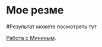# Мое резме
#Результат можете посмотреть тут 

[Работа с Мининым](https://evgen-belousov.github.io/resume/).
